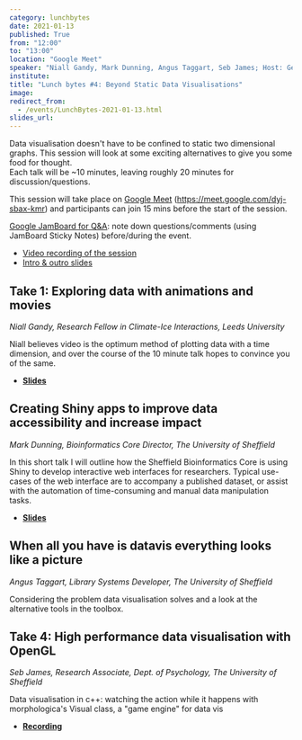 ```yaml
---
category: lunchbytes
date: 2021-01-13
published: True
from: "12:00"
to: "13:00"
location: "Google Meet"
speaker: "Niall Gandy, Mark Dunning, Angus Taggart, Seb James; Host: Gemma Ives (IT Services)"
institute:
title: "Lunch bytes #4: Beyond Static Data Visualisations"
image:
redirect_from:
  - /events/LunchBytes-2021-01-13.html
slides_url:
---
```


Data visualisation doesn't have to be confined to static two dimensional graphs. This session will look at some exciting alternatives to give you some food for thought.   
Each talk will be ~10 minutes, leaving roughly 20 minutes for discussion/questions.

This session will take place on [Google Meet](https://meet.google.com/dyj-sbax-kmr) (https://meet.google.com/dyj-sbax-kmr) and participants can join 15 mins before the start of the session.

[Google JamBoard for Q&A](https://jamboard.google.com/d/1e54F92qX1clBqqrp5_Vt8sibNJQsNixjhdBB8QLPU-k/): note down questions/comments (using JamBoard Sticky Notes) before/during the event.  

* [Video recording of the session](https://digitalmedia.sheffield.ac.uk/media/Lunchbytes+4A+Beyond+Static+Data+Viz/1_847riyp6)
* [Intro & outro slides](https://drive.google.com/file/d/1VysuIZtOCDNSNTO80UjEdugwBi9u86j3/view?usp=sharing)

## Take 1: Exploring data with animations and movies

*Niall Gandy, Research Fellow in Climate-Ice Interactions, Leeds University*

Niall believes video is the optimum method of plotting data with a time dimension, and over the course of the 10 minute talk hopes to convince you of the same.

* **[Slides](https://drive.google.com/file/d/12zjEq4XqQ5A-j8gmdNaHRA6Rha5iF2zE/view?usp=sharing)**

## Creating Shiny apps to improve data accessibility and increase impact

*Mark Dunning, Bioinformatics Core Director, The University of Sheffield*

In this short talk I will outline how the Sheffield Bioinformatics Core is using Shiny to develop interactive web interfaces for researchers. Typical use-cases of the web interface are to accompany a published dataset, or assist with the automation of time-consuming and manual data manipulation tasks.

* **[Slides](https://docs.google.com/presentation/d/1w60nz0E8mIZ61NpISAGp2FtxaQE8DtAaD7EdBjfj-Ik/edit?usp=sharing)**

## When all you have is datavis everything looks like a picture

*Angus Taggart, Library Systems Developer, The University of Sheffield*

Considering the problem data visualisation solves and a look at the alternative tools in the toolbox. 


## Take 4: High performance data visualisation with OpenGL

*Seb James, Research Associate, Dept. of Psychology, The University of Sheffield*

Data visualisation in c++: watching the action while it happens with morphologica's Visual class, a  "game engine" for data vis

* **[Recording](https://www.youtube.com/watch?v=UejRHe-6LoM&list=PLwiQ_IuTOr_Us9_tBde96VLYQlRWOYeAP&index=1)**